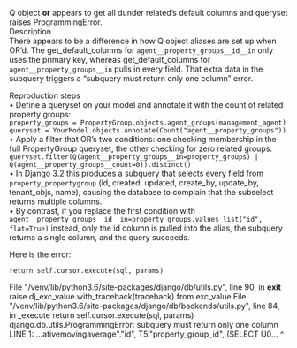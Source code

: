 Q object __or__ appears to get all dunder related’s default columns and queryset raises ProgrammingError.  
Description  
There appears to be a difference in how Q object aliases are set up when OR’d. The get_default_columns for `agent__property_groups__id__in` only uses the primary key, whereas get_default_columns for `agent__property_groups__in` pulls in every field. That extra data in the subquery triggers a “subquery must return only one column” error.

Reproduction steps  
• Define a queryset on your model and annotate it with the count of related property groups:  
  `property_groups = PropertyGroup.objects.agent_groups(management_agent)`  
  `queryset = YourModel.objects.annotate(Count("agent__property_groups"))`  
• Apply a filter that OR’s two conditions: one checking membership in the full PropertyGroup queryset, the other checking for zero related groups:  
  `queryset.filter(Q(agent__property_groups__in=property_groups) | Q(agent__property_groups__count=0)).distinct()`  
• In Django 3.2 this produces a subquery that selects every field from `property_propertygroup` (id, created, updated, create_by, update_by, tenant_objs, name), causing the database to complain that the subselect returns multiple columns.  
• By contrast, if you replace the first condition with `agent__property_groups__id__in=property_groups.values_list("id", flat=True)` instead, only the id column is pulled into the alias, the subquery returns a single column, and the query succeeds.

Here is the error:

	return self.cursor.execute(sql, params)
 File "/venv/lib/python3.6/site-packages/django/db/utils.py", line 90, in __exit__
	raise dj_exc_value.with_traceback(traceback) from exc_value
 File "/venv/lib/python3.6/site-packages/django/db/backends/utils.py", line 84, in _execute
	return self.cursor.execute(sql, params)
django.db.utils.ProgrammingError: subquery must return only one column
LINE 1: ...ativemovingaverage"."id", T5."property_group_id", (SELECT U0...															 ^
